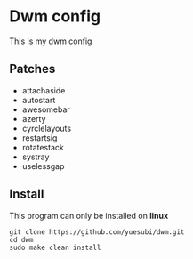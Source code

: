 # Dwm config
This is my dwm config

## Patches
* attachaside
* autostart
* awesomebar
* azerty
* cyrclelayouts
* restartsig
* rotatestack
* systray
* uselessgap

## Install
This program can only be installed on **linux**
```git
git clone https://github.com/yuesubi/dwm.git
cd dwm
sudo make clean install
```

